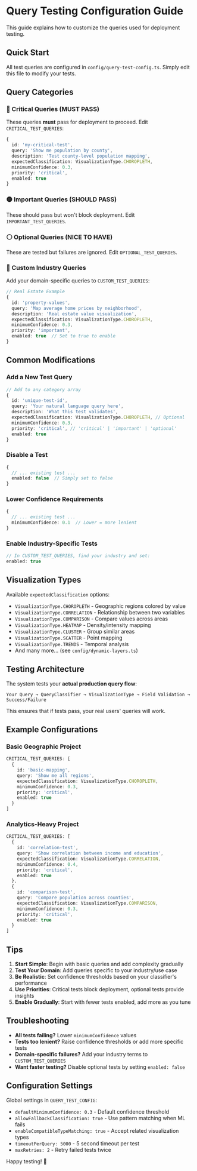 # Query Testing Configuration Guide

This guide explains how to customize the queries used for deployment testing.

## Quick Start

All test queries are configured in `config/query-test-config.ts`. Simply edit this file to modify your tests.

## Query Categories

### 🔴 Critical Queries (MUST PASS)
These queries **must** pass for deployment to proceed. Edit `CRITICAL_TEST_QUERIES`:

```typescript
{
  id: 'my-critical-test',
  query: 'Show me population by county',
  description: 'Test county-level population mapping',
  expectedClassification: VisualizationType.CHOROPLETH,
  minimumConfidence: 0.3,
  priority: 'critical',
  enabled: true
}
```

### 🟡 Important Queries (SHOULD PASS) 
These should pass but won't block deployment. Edit `IMPORTANT_TEST_QUERIES`.

### ⚪ Optional Queries (NICE TO HAVE)
These are tested but failures are ignored. Edit `OPTIONAL_TEST_QUERIES`.

### 🔧 Custom Industry Queries
Add your domain-specific queries to `CUSTOM_TEST_QUERIES`:

```typescript
// Real Estate Example
{
  id: 'property-values',
  query: 'Map average home prices by neighborhood',
  description: 'Real estate value visualization',
  expectedClassification: VisualizationType.CHOROPLETH,
  minimumConfidence: 0.3,
  priority: 'important',
  enabled: true  // Set to true to enable
}
```

## Common Modifications

### Add a New Test Query
```typescript
// Add to any category array
{
  id: 'unique-test-id',
  query: 'Your natural language query here',
  description: 'What this test validates',
  expectedClassification: VisualizationType.CHOROPLETH, // Optional
  minimumConfidence: 0.3,
  priority: 'critical', // 'critical' | 'important' | 'optional'
  enabled: true
}
```

### Disable a Test
```typescript
{
  // ... existing test ...
  enabled: false  // Simply set to false
}
```

### Lower Confidence Requirements
```typescript
{
  // ... existing test ...
  minimumConfidence: 0.1  // Lower = more lenient
}
```

### Enable Industry-Specific Tests
```typescript
// In CUSTOM_TEST_QUERIES, find your industry and set:
enabled: true
```

## Visualization Types

Available `expectedClassification` options:
- `VisualizationType.CHOROPLETH` - Geographic regions colored by value
- `VisualizationType.CORRELATION` - Relationship between two variables  
- `VisualizationType.COMPARISON` - Compare values across areas
- `VisualizationType.HEATMAP` - Density/intensity mapping
- `VisualizationType.CLUSTER` - Group similar areas
- `VisualizationType.SCATTER` - Point mapping
- `VisualizationType.TRENDS` - Temporal analysis
- And many more... (see `config/dynamic-layers.ts`)

## Testing Architecture

The system tests your **actual production query flow**:

```
Your Query → QueryClassifier → VisualizationType → Field Validation → Success/Failure
```

This ensures that if tests pass, your real users' queries will work.

## Example Configurations

### Basic Geographic Project
```typescript
CRITICAL_TEST_QUERIES: [
  {
    id: 'basic-mapping',
    query: 'Show me all regions',
    expectedClassification: VisualizationType.CHOROPLETH,
    minimumConfidence: 0.3,
    priority: 'critical',
    enabled: true
  }
]
```

### Analytics-Heavy Project  
```typescript
CRITICAL_TEST_QUERIES: [
  {
    id: 'correlation-test',
    query: 'Show correlation between income and education',
    expectedClassification: VisualizationType.CORRELATION,
    minimumConfidence: 0.4,
    priority: 'critical',
    enabled: true
  },
  {
    id: 'comparison-test', 
    query: 'Compare population across counties',
    expectedClassification: VisualizationType.COMPARISON,
    minimumConfidence: 0.3,
    priority: 'critical',
    enabled: true
  }
]
```

## Tips

1. **Start Simple**: Begin with basic queries and add complexity gradually
2. **Test Your Domain**: Add queries specific to your industry/use case
3. **Be Realistic**: Set confidence thresholds based on your classifier's performance
4. **Use Priorities**: Critical tests block deployment, optional tests provide insights
5. **Enable Gradually**: Start with fewer tests enabled, add more as you tune

## Troubleshooting

- **All tests failing?** Lower `minimumConfidence` values
- **Tests too lenient?** Raise confidence thresholds or add more specific tests  
- **Domain-specific failures?** Add your industry terms to `CUSTOM_TEST_QUERIES`
- **Want faster testing?** Disable optional tests by setting `enabled: false`

## Configuration Settings

Global settings in `QUERY_TEST_CONFIG`:
- `defaultMinimumConfidence: 0.3` - Default confidence threshold
- `allowFallbackClassification: true` - Use pattern matching when ML fails
- `enableCompatibleTypeMatching: true` - Accept related visualization types
- `timeoutPerQuery: 5000` - 5 second timeout per test
- `maxRetries: 2` - Retry failed tests twice

Happy testing! 🚀 